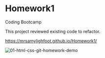 # Homework1
Coding Bootcamp

This project reviewed existing code to refactor.  

https://mrsamylighfoot.github.io/Homework1/


![01-html-css-git-homework-demo](https://user-images.githubusercontent.com/101309406/159090924-20feb9a6-267b-40a8-9be8-efa37b380e70.png)
